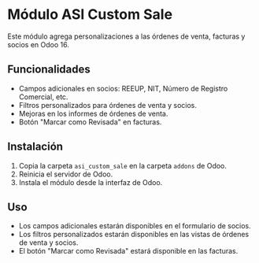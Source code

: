 # Módulo ASI Custom Sale

Este módulo agrega personalizaciones a las órdenes de venta, facturas y socios en Odoo 16.

## Funcionalidades

- Campos adicionales en socios: REEUP, NIT, Número de Registro Comercial, etc.
- Filtros personalizados para órdenes de venta y socios.
- Mejoras en los informes de órdenes de venta.
- Botón "Marcar como Revisada" en facturas.

## Instalación

1. Copia la carpeta `asi_custom_sale` en la carpeta `addons` de Odoo.
2. Reinicia el servidor de Odoo.
3. Instala el módulo desde la interfaz de Odoo.

## Uso

- Los campos adicionales estarán disponibles en el formulario de socios.
- Los filtros personalizados estarán disponibles en las vistas de órdenes de venta y socios.
- El botón "Marcar como Revisada" estará disponible en las facturas. 
